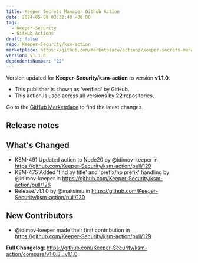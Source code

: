 ```yaml
---
title: Keeper Secrets Manager Github Action
date: 2024-05-08 03:32:40 +00:00
tags:
  - Keeper-Security
  - GitHub Actions
draft: false
repo: Keeper-Security/ksm-action
marketplace: https://github.com/marketplace/actions/keeper-secrets-manager-github-action
version: v1.1.0
dependentsNumber: "22"
---
```



Version updated for **Keeper-Security/ksm-action** to version **v1.1.0**.
- This publisher is shown as 'verified' by GitHub.
- This action is used across all versions by **22** repositories.

Go to the [GitHub Marketplace](https://github.com/marketplace/actions/keeper-secrets-manager-github-action) to find the latest changes.

## Release notes

## What's Changed
* KSM-491 Updated action to Node20 by @idimov-keeper in https://github.com/Keeper-Security/ksm-action/pull/129
* KSM-475 Added 'find by title' and 'prefix/no prefix' handling by @idimov-keeper in https://github.com/Keeper-Security/ksm-action/pull/126
* Release/v1.1.0 by @maksimu in https://github.com/Keeper-Security/ksm-action/pull/130

## New Contributors
* @idimov-keeper made their first contribution in https://github.com/Keeper-Security/ksm-action/pull/129

**Full Changelog**: https://github.com/Keeper-Security/ksm-action/compare/v1.0.8...v1.1.0
